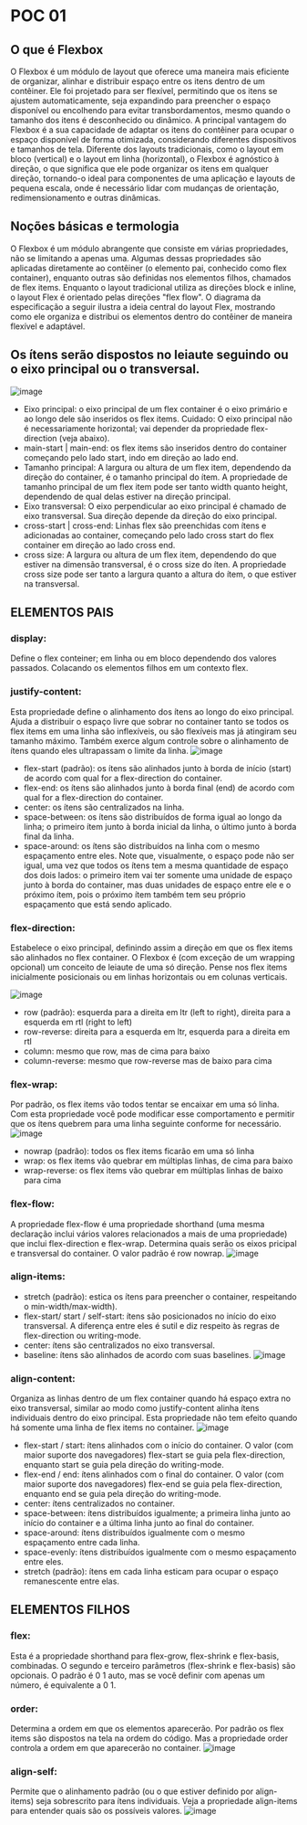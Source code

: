 # POC 01

## O que é Flexbox

O Flexbox é um módulo de layout que oferece uma maneira mais eficiente de organizar, alinhar e distribuir espaço entre os itens dentro de um contêiner. Ele foi projetado para ser flexível, permitindo que os itens se ajustem automaticamente, seja expandindo para preencher o espaço disponível ou encolhendo para evitar transbordamentos, mesmo quando o tamanho dos itens é desconhecido ou dinâmico.
A principal vantagem do Flexbox é a sua capacidade de adaptar os itens do contêiner para ocupar o espaço disponível de forma otimizada, considerando diferentes dispositivos e tamanhos de tela. Diferente dos layouts tradicionais, como o layout em bloco (vertical) e o layout em linha (horizontal), o Flexbox é agnóstico à direção, o que significa que ele pode organizar os itens em qualquer direção, tornando-o ideal para componentes de uma aplicação e layouts de pequena escala, onde é necessário lidar com mudanças de orientação, redimensionamento e outras dinâmicas.

## Noções básicas e termologia

O Flexbox é um módulo abrangente que consiste em várias propriedades, não se limitando a apenas uma. Algumas dessas propriedades são aplicadas diretamente ao contêiner (o elemento pai, conhecido como flex container), enquanto outras são definidas nos elementos filhos, chamados de flex items.
Enquanto o layout tradicional utiliza as direções block e inline, o layout Flex é orientado pelas direções "flex flow". O diagrama da especificação a seguir ilustra a ideia central do layout Flex, mostrando como ele organiza e distribui os elementos dentro do contêiner de maneira flexível e adaptável.

## Os ítens serão dispostos no leiaute seguindo ou o eixo principal ou o transversal.
![image](https://github.com/user-attachments/assets/efd04d56-0efa-49c9-9877-a754f03545b4)
*	Eixo principal: o eixo principal de um flex container é o eixo primário e ao longo dele são inseridos os flex items. Cuidado: O eixo principal não é necessariamente horizontal; vai depender da propriedade flex-direction (veja abaixo).
*	main-start | main-end: os flex items são inseridos dentro do container começando pelo lado start, indo em direção ao lado end.
*	Tamanho principal: A largura ou altura de um flex item, dependendo da direção do container, é o tamanho principal do ítem. A propriedade de tamanho principal de um flex item pode ser tanto width quanto height, dependendo de qual delas estiver na direção principal.
*	Eixo transversal: O eixo perpendicular ao eixo principal é chamado de eixo transversal. Sua direção depende da direção do eixo principal.
*	cross-start | cross-end: Linhas flex são preenchidas com ítens e adicionadas ao container, começando pelo lado cross start do flex container em direção ao lado cross end.
*	cross size: A largura ou altura de um flex item, dependendo do que estiver na dimensão transversal, é o cross size do íten. A propriedade cross size pode ser tanto a largura quanto a altura do ítem, o que estiver na transversal.

## ELEMENTOS PAIS
### display:
Define o flex conteiner; em linha ou em bloco dependendo dos valores passados. Colacando os elementos filhos em um contexto flex.
### justify-content:
Esta propriedade define o alinhamento dos ítens ao longo do eixo principal. Ajuda a distribuir o espaço livre que sobrar no container tanto se todos os flex items em uma linha são inflexíveis, ou são flexíveis mas já atingiram seu tamanho máximo. Também exerce algum controle sobre o alinhamento de ítens quando eles ultrapassam o limite da linha.
![image](https://github.com/user-attachments/assets/865f312f-9d4b-4903-b288-2b05464f4945)
* flex-start (padrão): os ítens são alinhados junto à borda de início (start) de acordo com qual for a flex-direction do container.
* flex-end: os ítens são alinhados junto à borda final (end) de acordo com qual for a flex-direction do container.
* center: os ítens são centralizados na linha.
* space-between: os ítens são distribuídos de forma igual ao longo da linha; o primeiro ítem junto à borda inicial da linha, o último junto à borda final da linha.
* space-around: os ítens são distribuídos na linha com o mesmo espaçamento entre eles. Note que, visualmente, o espaço pode não ser igual, uma vez que todos os ítens tem a mesma quantidade de espaço dos dois lados: o primeiro item vai ter somente uma unidade de espaço junto à borda do container, mas duas unidades de espaço entre ele e o próximo ítem, pois o próximo ítem também tem seu próprio espaçamento que está sendo aplicado.
### flex-direction:
Estabelece o eixo principal, definindo assim a direção em que os flex items são alinhados no flex container. O Flexbox é (com exceção de um wrapping opcional) um conceito de leiaute de uma só direção. Pense nos flex items inicialmente posicionais ou em linhas horizontais ou em colunas verticais.

![image](https://github.com/user-attachments/assets/2aa7d2af-994e-4b1e-9e2d-dc2b3b02ec60)
* row (padrão): esquerda para a direita em ltr (left to right), direita para a esquerda em rtl (right to left)
* row-reverse: direita para a esquerda em ltr, esquerda para a direita em rtl
* column: mesmo que row, mas de cima para baixo
* column-reverse: mesmo que row-reverse mas de baixo para cima
### flex-wrap:
Por padrão, os flex items vão todos tentar se encaixar em uma só linha. Com esta propriedade você pode modificar esse comportamento e permitir que os ítens quebrem para uma linha seguinte conforme for necessário.
![image](https://github.com/user-attachments/assets/69fc92c3-26a7-436a-82f0-ae6f5bcd8495)

* nowrap (padrão): todos os flex items ficarão em uma só linha
* wrap: os flex items vão quebrar em múltiplas linhas, de cima para baixo
* wrap-reverse: os flex items vão quebrar em múltiplas linhas de baixo para cima
### flex-flow:
A propriedade flex-flow é uma propriedade shorthand (uma mesma declaração inclui vários valores relacionados a mais de uma propriedade) que inclui flex-direction e flex-wrap. Determina quais serão os eixos pricipal e transversal do container. O valor padrão é row nowrap.
![image](https://github.com/user-attachments/assets/2d00eee6-08b6-442b-bbd1-5868d84bb7ab)

### align-items:
* stretch (padrão): estica os ítens para preencher o container, respeitando o min-width/max-width).
* flex-start/ start / self-start: ítens são posicionados no início do eixo transversal. A diferença entre eles é sutil e diz respeito às regras de flex-direction ou writing-mode.
* center: ítens são centralizados no eixo transversal.
* baseline: ítens são alinhados de acordo com suas baselines.
![image](https://github.com/user-attachments/assets/5b09e20f-d5c1-4104-846e-71c319c6694f)

### align-content:
Organiza as linhas dentro de um flex container quando há espaço extra no eixo transversal, similar ao modo como justify-content alinha ítens individuais dentro do eixo principal. Esta propriedade não tem efeito quando há somente uma linha de flex items no container.
![image](https://github.com/user-attachments/assets/0b87b315-2785-4d4c-9164-281274aaa55c)

* flex-start / start: ítens alinhados com o início do container. O valor (com maior suporte dos navegadores) flex-start se guia pela flex-direction, enquanto start se guia pela direção do writing-mode.
* flex-end / end: ítens alinhados com o final do container. O valor (com maior suporte dos navegadores) flex-end se guia pela flex-direction, enquanto end se guia pela direção do writing-mode.
* center: ítens centralizados no container.
* space-between: ítens distribuídos igualmente; a primeira linha junto ao início do container e a última linha junto ao final do container.
* space-around: ítens distribuídos igualmente com o mesmo espaçamento entre cada linha.
* space-evenly: ítens distribuídos igualmente com o mesmo espaçamento entre eles.
* stretch (padrão): ítens em cada linha esticam para ocupar o espaço remanescente entre elas.

## ELEMENTOS FILHOS
### flex:
Esta é a propriedade shorthand para flex-grow, flex-shrink e flex-basis, combinadas. O segundo e terceiro parâmetros (flex-shrink e flex-basis) são opcionais. O padrão é 0 1 auto, mas se você definir com apenas um número, é equivalente a 0 1.
### order:
Determina a ordem em que os elementos aparecerão.
Por padrão os flex items são dispostos na tela na ordem do código. Mas a propriedade order controla a ordem em que aparecerão no container.
![image](https://github.com/user-attachments/assets/fd04fdaf-598e-486d-9d56-f2e4ed2e9336)

### align-self:
Permite que o alinhamento padrão (ou o que estiver definido por align-items) seja sobrescrito para ítens individuais. Veja a propriedade align-items para entender quais são os possíveis valores.
![image](https://github.com/user-attachments/assets/b2f7190a-357d-4dba-9fe1-f8962087dcd3)

